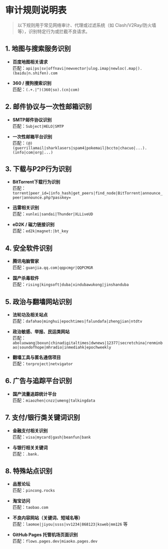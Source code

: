 # 审计规则说明表

> 以下规则用于常见网络审计、代理或过滤系统（如 Clash/V2Ray/防火墙等），识别特定行为或拦截不良请求。

## 1. 地图与搜索服务识别

- **百度地图相关请求**  
  匹配：`api|ps|sv|offnavi|newvector|ulog.imap|newloc(.map|).(baidu|n.shifen).com`

- **360 / 搜狗搜索识别**  
  匹配：`(.+.|^)(360|so).(cn|com)`

## 2. 邮件协议与一次性邮箱识别

- **SMTP邮件协议识别**  
  匹配：`Subject|HELO|SMTP`

- **一次性邮箱平台识别**  
  匹配：`(@)(guerrillamail|sharklasers|spam4|pokemail|bccto|chacuo|...).(info|com|org|...)`

## 3. 下载与P2P行为识别

- **BitTorrent下载行为识别**  
  匹配：`torrent|peer_id=|info_hash|get_peers|find_node|BitTorrent|announce_peer|announce.php?passkey=`

- **迅雷相关识别**  
  匹配：`xunlei|sandai|Thunder|XLLiveUD`

- **eD2K / 磁力链接识别**  
  匹配：`ed2k|magnet:|bt_key`

## 4. 安全软件识别

- **腾讯电脑管家**  
  匹配：`guanjia.qq.com|qqpcmgr|QQPCMGR`

- **国产杀毒软件**  
  匹配：`rising|kingsoft|duba|xindubawukong|jinshanduba`

## 5. 政治与翻墙网站识别

- **法轮功及相关站点**  
  匹配：`dafahao|minghui|epochtimes|falundafa|zhengjian|ntdtv`

- **政治敏感、举报、民运类网站**  
  匹配：`aboluowang|boxun|chinadigitaltimes|dwnews|12377|secretchina|renminbao|soundofhope|mhradio|inmediahk|epochweekly`

- **翻墙工具与匿名通信项目**  
  匹配：`torproject|netvigator`

## 6. 广告与追踪平台识别

- **国产流量追踪统计平台**  
  匹配：`miaozhen|cnzz|umeng|talkingdata`

## 7. 支付/银行类关键词识别

- **金融支付相关识别**  
  匹配：`visa|mycard|gash|beanfun|bank`

- **与银行相关关键词**  
  匹配：`.bank.`

## 8. 特殊站点识别

- **品葱论坛**  
  匹配：`pincong.rocks`

- **淘宝访问**  
  匹配：`taobao.com`

- **不良内容网站（关键词、短域名等）**  
  匹配：`laomoe|jiyou|ssss|vv1234|868123|ksweb|mm126` 等

- **GitHub Pages 托管机场页面识别**  
  匹配：`flows.pages.dev|miaoko.pages.dev`

